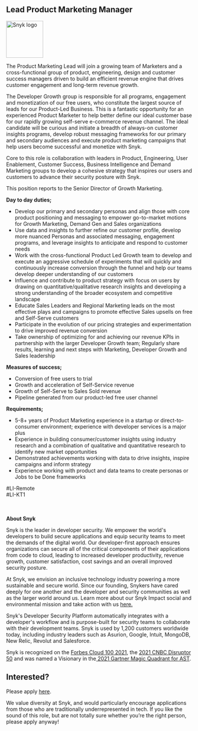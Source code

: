 Lead Product Marketing Manager
---

<img src="https://res.cloudinary.com/snyk/image/upload/v1537345894/press-kit/brand/logo-black.png" width="100" alt="Snyk logo" />

<p><span style="font-weight: 400;">The Product Marketing Lead will join a growing team of Marketers and a cross-functional group of product, engineering, design and customer success managers driven to build an efficient revenue engine that drives customer engagement and long-term revenue growth.&nbsp;</span></p>
<p><span style="font-weight: 400;">The Developer Growth group is responsible for all programs, engagement and monetization of our free users, who constitute the largest source of leads for our Product-Led Business. This is a fantastic opportunity for an experienced Product Marketer to help better define our ideal customer base for our rapidly growing self-serve e-commerce revenue channel. The ideal candidate will be curious and initiate a breadth of always-on customer insights programs, develop robust messaging frameworks for our primary and secondary audiences and execute product marketing campaigns that help users become successful and monetize with Snyk.&nbsp;</span></p>
<p><span style="font-weight: 400;">Core to this role is collaboration with leaders in Product, Engineering, User Enablement, Customer Success, Business Intelligence and Demand Marketing groups to develop a cohesive strategy that inspires our users and customers to advance their security posture with Snyk.&nbsp;&nbsp;</span></p>
<p><span style="font-weight: 400;">This position reports to the Senior Director of Growth Marketing.&nbsp;</span></p>
<p><span style="font-weight: 400;"><strong>Day to day duties;&nbsp;</strong></span><span style="font-weight: 400;"><br></span></p>
<ul>
<li style="font-weight: 400;"><span style="font-weight: 400;">Develop our primary and secondary personas and align those with core product positioning and messaging to empower go-to-market motions for Growth Marketing, Demand Gen and Sales organizations</span></li>
<li style="font-weight: 400;"><span style="font-weight: 400;">Use data and insights to further refine our customer profile, develop more nuanced Personas and associated messaging, engagement programs, and leverage insights to anticipate and respond to customer needs</span></li>
<li style="font-weight: 400;"><span style="font-weight: 400;">Work with the cross-functional Product Led Growth team to develop and execute an aggressive schedule of experiments that will quickly and continuously increase conversion through the funnel and help our teams develop deeper understanding of our customers&nbsp;</span></li>
<li style="font-weight: 400;"><span style="font-weight: 400;">Influence and contribute to product strategy with focus on users by drawing on quantitative/qualitative research insights and developing a strong understanding of the broader ecosystem and competitive landscape</span></li>
<li style="font-weight: 400;"><span style="font-weight: 400;">Educate Sales Leaders and Regional Marketing leads on the most effective plays and campaigns to promote effective Sales upsells on free and Self-Serve customers</span></li>
<li style="font-weight: 400;"><span style="font-weight: 400;">Participate in the evolution of our pricing strategies and experimentation to drive improved revenue conversion&nbsp;</span></li>
<li style="font-weight: 400;"><span style="font-weight: 400;">Take ownership of optimizing for and achieving our revenue KPIs in partnership with the larger Developer Growth team; Regularly share results, learning and next steps with Marketing, Developer Growth and Sales leadership</span></li>
</ul>
<p><strong>Measures of success;&nbsp;</strong></p>
<ul>
<li style="font-weight: 400;"><span style="font-weight: 400;">Conversion of free users to trial&nbsp;&nbsp;</span></li>
<li style="font-weight: 400;"><span style="font-weight: 400;">Growth and acceleration of Self-Service revenue</span></li>
<li style="font-weight: 400;"><span style="font-weight: 400;">Growth of Self-Serve to Sales Sold revenue&nbsp;&nbsp;</span></li>
<li style="font-weight: 400;"><span style="font-weight: 400;">Pipeline generated from our product-led free user channel&nbsp;</span></li>
</ul>
<p><span style="font-weight: 400;"><strong>Requirements;&nbsp;</strong></span></p>
<ul>
<li style="font-weight: 400;"><span style="font-weight: 400;">5-8+ years of Product Marketing experience in a startup or direct-to-consumer environment; experience with developer services is a major plus</span></li>
<li style="font-weight: 400;"><span style="font-weight: 400;">Experience in building consumer/customer insights using industry research and a combination of qualitative and quantitative research to identify new market opportunities</span></li>
<li style="font-weight: 400;"><span style="font-weight: 400;">Demonstrated achievements working with data to drive insights, inspire campaigns and inform strategy</span></li>
<li style="font-weight: 400;"><span style="font-weight: 400;">Experience working with product and data teams to create personas or Jobs to be Done frameworks&nbsp;</span></li>
</ul>
<p>#LI-Remote&nbsp;<br>#LI-KT1<br><br><br></p><div class="content-conclusion"><p><strong>About Snyk</strong></p>
<p><span style="font-weight: 400;">Snyk is the leader in developer security. We empower the world's developers to build secure applications and equip security teams to meet the demands of the digital world. Our developer-first approach ensures organizations can secure all of the critical components of their applications from code to cloud, leading to increased developer productivity, revenue growth, customer satisfaction, cost savings and an overall improved security posture.&nbsp;</span></p>
<p><span style="font-weight: 400;">At Snyk, we envision an inclusive technology industry powering a more sustainable and secure world.</span> <span style="font-weight: 400;">Since our founding, Snykers have cared deeply for one another and the developer and security communities as well as the larger world around us. Learn more about our Snyk Impact social and environmental mission and take action with us </span><a href="https://snyk.io/about/snyk-impact/"><span style="font-weight: 400;">here.</span></a></p>
<p><span style="font-weight: 400;">Snyk's Developer Security Platform automatically integrates with a developer's workflow and is purpose-built for security teams to collaborate with their development teams. Snyk is used by 1,200 customers worldwide today, including industry leaders such as Asurion, Google, Intuit, MongoDB, New Relic, Revolut and Salesforce.</span></p>
<p><span style="font-weight: 400;">Snyk is recognized on the </span><a href="https://www.forbes.com/cloud100/#6f24b5ba5f94"><span style="font-weight: 400;">Forbes Cloud 100 2021</span></a><span style="font-weight: 400;">, the </span><a href="https://www.cnbc.com/2021/05/25/these-are-the-2021-cnbc-disruptor-50-companies.html"><span style="font-weight: 400;">2021 CNBC Disruptor 50</span></a><span style="font-weight: 400;"> and was named a Visionary in the</span><a href="https://snyk.io/blog/snyk-visionary-2021-gartner-magic-quadrant-for-ast/"><span style="font-weight: 400;"> 2021 Gartner Magic Quadrant for AST</span></a><span style="font-weight: 400;">.</span></p></div>

Interested?
---

Please apply [here](https://boards.greenhouse.io/snyk/jobs/6014929002#app).

We value diversity at Snyk, and would particularly encourage applications from those who are traditionally underrepresented in tech.
If you like the sound of this role, but are not totally sure whether you’re the right person, please apply anyway!
